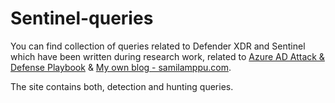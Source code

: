 # Sentinel-queries
You can find collection of queries related to Defender XDR and Sentinel which have been written during research work, related to [Azure AD Attack & Defense Playbook](https://github.com/Cloud-Architekt/AzureAD-Attack-Defense/) & [My own blog - samilamppu.com](https://samilamppu.com/).

The site contains both, detection and hunting queries.